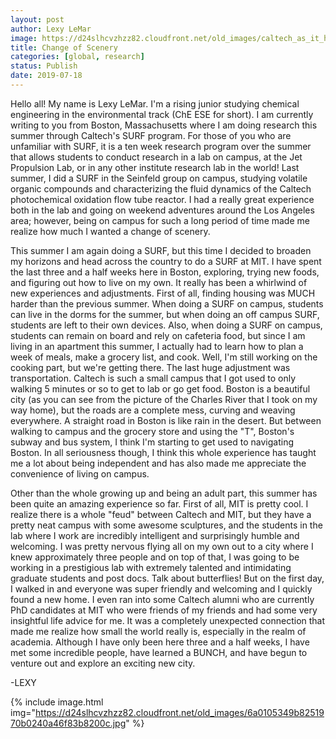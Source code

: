 ```yaml
---
layout: post
author: Lexy LeMar
image: https://d24slhcvzhzz82.cloudfront.net/old_images/caltech_as_it_happens/6a0105349b8251970b0240a46f836c200c.jpg
title: Change of Scenery
categories: [global, research]
status: Publish
date: 2019-07-18
---
```



Hello all! My name is Lexy LeMar. I'm a rising junior studying chemical engineering in the environmental track (ChE ESE for short). I am currently writing to you from Boston, Massachusetts where I am doing research this summer through Caltech's SURF program. For those of you who are unfamiliar with SURF, it is a ten week research program over the summer that allows students to conduct research in a lab on campus, at the Jet Propulsion Lab, or in any other institute research lab in the world! Last summer, I did a SURF in the Seinfeld group on campus, studying volatile organic compounds and characterizing the fluid dynamics of the Caltech photochemical oxidation flow tube reactor. I had a really great experience both in the lab and going on weekend adventures around the Los Angeles area; however, being on campus for such a long period of time made me realize how much I wanted a change of scenery.

This summer I am again doing a SURF, but this time I decided to broaden my horizons and head across the country to do a SURF at MIT. I have spent the last three and a half weeks here in Boston, exploring, trying new foods, and figuring out how to live on my own. It really has been a whirlwind of new experiences and adjustments. First of all, finding housing was MUCH harder than the previous summer. When doing a SURF on campus, students can live in the dorms for the summer, but when doing an off campus SURF, students are left to their own devices. Also, when doing a SURF on campus, students can remain on board and rely on cafeteria food, but since I am living in an apartment this summer, I actually had to learn how to plan a week of meals, make a grocery list, and cook. Well, I'm still working on the cooking part, but we're getting there. The last huge adjustment was transportation. Caltech is such a small campus that I got used to only walking 5 minutes or so to get to lab or go get food. Boston is a beautiful city (as you can see from the picture of the Charles River that I took on my way home), but the roads are a complete mess, curving and weaving everywhere. A straight road in Boston is like rain in the desert. But between walking to campus and the grocery store and using the "T", Boston's subway and bus system, I think I'm starting to get used to navigating Boston. In all seriousness though, I think this whole experience has taught me a lot about being independent and has also made me appreciate the convenience of living on campus.

Other than the whole growing up and being an adult part, this summer has been quite an amazing experience so far. First of all, MIT is pretty cool. I realize there is a whole "feud" between Caltech and MIT, but they have a pretty neat campus with some awesome sculptures, and the students in the lab where I work are incredibly intelligent and surprisingly humble and welcoming. I was pretty nervous flying all on my own out to a city where I knew approximately three people and on top of that, I was going to be working in a prestigious lab with extremely talented and intimidating graduate students and post docs. Talk about butterflies! But on the first day, I walked in and everyone was super friendly and welcoming and I quickly found a new home. I even ran into some Caltech alumni who are currently PhD candidates at MIT who were friends of my friends and had some very insightful life advice for me. It was a completely unexpected connection that made me realize how small the world really is, especially in the realm of academia. Although I have only been here three and a half weeks, I have met some incredible people, have learned a BUNCH, and have begun to venture out and explore an exciting new city.

-LEXY

{% include image.html img="https://d24slhcvzhzz82.cloudfront.net/old_images/6a0105349b8251970b0240a46f83b8200c.jpg" %}
